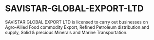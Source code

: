 # SAVISTAR-GLOBAL-EXPORT-LTD
SAVISTAR GLOBAL EXPORT LTD is licensed to carry out businesses on Agro-Allied Food commodity Export, Refined Petroleum distribution and supply, Solid &amp; precious Minerals and Marine Transportation.
